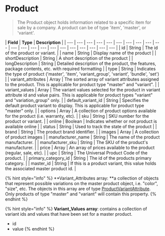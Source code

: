 # Product

> The Product object holds information related to a specific item for sale by a company. A product can be of type 'item', 'master', or 'variant'.

| **Field** | **Type** | **Description** |
| --- | --- | --- | --- | --- | --- | --- | --- | --- | --- | --- | --- | --- | --- | --- | --- | --- | --- | --- | --- | --- |
| id | String | The id of the product or variant. |
| name | String | Display name of the product |
| shortDescription | String | A short description of the product |
| longDescription | String | Detailed description of the product, the features, package contents, etc. with required formatting |
| type | String | Indicates the type of product \('master', 'item', 'variant\_group', 'variant', 'bundle', 'set'\) |
| variant\_attributes | Array | The sorted array of variant attributes assigned to the product. This is applicable for product type "master" and "variant". |
| variant\_values | Array | The variant values selected for the product in variant attribute id and value pairs. This is applicable for product types "variant" and "variation\_group" only. |
| default\_variant\_id | String | Specifies the default product variant to display. This is applicable for product type "master" only. |
| options | Array | A collection of product options available for the product \(i.e. warranty, etc\). |
| sku | String | SKU number for the product or variant. |
| online | Boolean | Indicates whether or not product is available online |
| status | String | Used to track the state of the product |
| brand | String | The product brand identifier. |
| images | Array | A collection of product images |
| manufacturer\_name | String | The name of the product manufacturer. |
| manufacturer\_sku | String | The SKU of the product's manufacturer. |
| price | Array | An array of prices available to the product \(regular, sale, etc\). |
| upc | String | The Universal Product Code of the product. |
| primary\_category\_id | String | The id of the products primary category. |
| master\_id | String | If this is a product variant, this value holds the associated master product id. |

{% hint style="info" %}
**Variant\_Attributes array: **a collection of objects that represent possible variations on the master product object, i.e. "color", "size", etc. The objects in this array are of type [ProductVariantAttribute](productvariantattribute.md). Only products of type "master" and "variant" will contain this property.
{% endhint %}

{% hint style="info" %}
**Variant\_Values** **array**: contains a collection of variant ids and values that have been set for a master product.

* id 
* value
{% endhint %}

